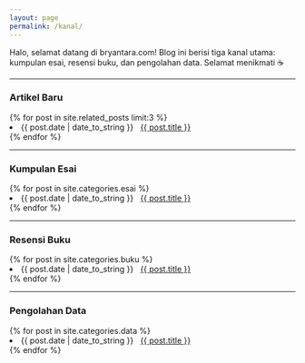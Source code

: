 ```yaml
---
layout: page
permalink: /kanal/
---
```

Halo, selamat datang di bryantara.com! Blog ini berisi tiga kanal utama: kumpulan esai, resensi buku, dan pengolahan data. Selamat menikmati ☕

***

<h3>Artikel Baru</h3>
            {% for post in site.related_posts limit:3 %}
                  <li><span>{{ post.date | date_to_string }}</span> &nbsp; <a href="{{ post.url }}">{{ post.title }}</a></li>
            {% endfor %}

***

<h3>Kumpulan Esai</h3>
{% for post in site.categories.esai %}
 <li><span>{{ post.date | date_to_string }}</span> &nbsp; <a href="{{ post.url }}">{{ post.title }}</a></li>
{% endfor %}

***

<h3>Resensi Buku</h3>
{% for post in site.categories.buku %}
 <li><span>{{ post.date | date_to_string }}</span> &nbsp; <a href="{{ post.url }}">{{ post.title }}</a></li>
{% endfor %}

***

<h3>Pengolahan Data</h3>
{% for post in site.categories.data %}
 <li><span>{{ post.date | date_to_string }}</span> &nbsp; <a href="{{ post.url }}">{{ post.title }}</a></li>
{% endfor %}
